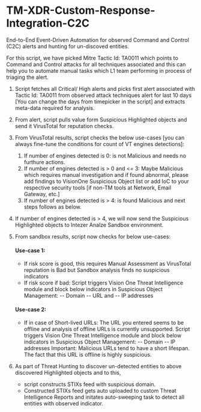 # TM-XDR-Custom-Response-Integration-C2C
End-to-End Event-Driven Automation for observed Command and Control (C2C) alerts and hunting for un-discoved entities.

For this script, we have picked Mitre Tactic Id: TA0011 which points to Command and Control attacks for all techniques associated and this can help you to automate manual tasks which L1 team performing in process of triaging the alert.

1. Script fetches all Critical/ High alerts and picks first alert associated with Tactic Id: TA0011 from observed attack techniques alert for last 10 days [You can change the days from timepicker in the script] and extracts meta-data required for analysis. 

2. From alert, script pulls value form Suspicious Highlighted objects and send it VirusTotal for reputation checks.

3. From VirusTotal results, script checks the below use-cases [you can always fine-tune the conditions for count of VT engines detections]:
	1. If number of engines detected is 0: is not Malicious and needs no furthure actions.
	2. If number of engines detected is > 0 and <= 3: Maybe Malicious which requires manual investigation and if found abnormal, please add findings to VisionOne Suspicious Object list or add IoC to your respective security tools [if non-TM tools at Network, Email Gateway, etc.]
	3. If number of engines detected is > 4: is found Malicious and next steps follows as below.

4. If number of engines detected is > 4, we will now send the Suspicious Highlighted objects to Intezer Analze Sandbox environment.

5. From sandbox results, script now checks for below use-cases:
	#### Use-case 1:
	- If risk score is good, this requires Manual Assessment as VirusTotal reputation is Bad but Sandbox analysis finds no suspicious indicators
	- If risk score if bad: Script triggers Vision One Threat Intelligence module and block below indicators in Suspicious Object Management:
		-- Domain 
		-- URL and
		-- IP addresses
	#### Use-case 2:
	- If in case of Short-lived URLs: The URL you entered seems to be offline and analysis of offline URLs is currently unsupported. Script triggers Vision One Threat Intelligence module and block below indicators in Suspicious Object Management:
		-- Domain 
		-- IP addresses
		Important: Malicious URLs tend to have a short lifespan. The fact that this URL is offline is highly suspicious.

6.	As part of Threat Hunting to discover un-detected entities to above discovered Highlighted objects and to this, 
	- script constructs STIXs feed with suspicious domain.
	- Constructed STIXs feed gets auto uploaded to custom Threat Intelligence Reports and initates auto-sweeping task to detect all entities with observed indicator.
